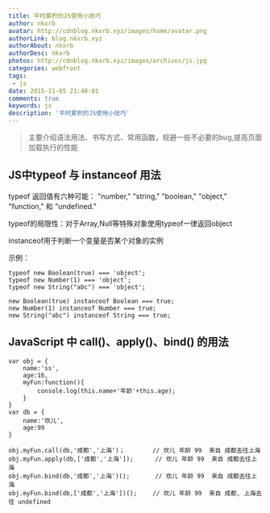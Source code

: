```yaml
---
title: 平时累积的JS使用小技巧
author: nkxrb
avatar: http://cdnblog.nkxrb.xyz/images/home/avatar.png
authorLink: blog.nkxrb.xyz
authorAbout: nkxrb
authorDesc: nkxrb
photos: http://cdnblog.nkxrb.xyz/images/archives/js.jpg
categories: webfront
tags:
 - js
date: 2015-11-05 21:40:01
comments: true
keywords: js
description: '平时累积的JS使用小技巧'
---
```


>主要介绍语法用法、书写方式、常用函数，规避一些不必要的bug,提高页面加载执行的性能

## JS中typeof 与 instanceof 用法

typeof 返回值有六种可能： "number," "string," "boolean," "object," "function," 和 "undefined."

typeof的局限性：对于Array,Null等特殊对象使用typeof一律返回object

instanceof用于判断一个变量是否某个对象的实例

示例：
```
typeof new Boolean(true) === 'object'; 
typeof new Number(1) === 'object'; 
typeof new String("abc") === 'object';

new Boolean(true) instanceof Boolean === true;
new Number(1) instanceof Number === true;
new String("abc") instanceof String === true;

```

## JavaScript 中 call()、apply()、bind() 的用法

```
var obj = {
	name:'ss',
	age:16,
	myFun:function(){
		console.log(this.name+'年龄'+this.age);
	}
}
var db = {
	name:'坎儿',
	age:99
}

obj.myFun.call(db,'成都','上海')；　　　　 // 坎儿 年龄 99  来自 成都去往上海
obj.myFun.apply(db,['成都','上海']);      // 坎儿 年龄 99  来自 成都去往上海  
obj.myFun.bind(db,'成都','上海')();       // 坎儿 年龄 99  来自 成都去往上海
obj.myFun.bind(db,['成都','上海'])();　　 // 坎儿 年龄 99  来自 成都, 上海去往 undefined
```